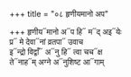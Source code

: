 +++
title = "०८ हृणीयमानो अप"

+++
हृणीय᳓मानो अ᳓प हि᳓ म᳓द् अइ᳓येः  
प्र᳓ मे देवा᳓नां व्रतपा᳓ उवाच  
इ᳓न्द्रो विद्वाँ᳓ अ᳓नु हि᳓ त्वा चच᳓क्ष  
ते᳓नाह᳓म् अग्ने अ᳓नुशिष्ट आ᳓गाम्